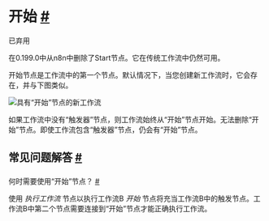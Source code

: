 


 开始
 [#](#开始 "永久链接")
=====================================




 已弃用
 



 在0.199.0中从n8n中删除了Start节点。它在传统工作流中仍然可用。
 




 开始节点是工作流中的第一个节点。默认情况下，当您创建新工作流时，它会存在，并与下图类似。
 



![具有“开始”节点的新工作流](https://d33wubrfki0l68.cloudfront.net/a5099febadd45fbf4fb7303da2726e8d95f2461a/99bef/_images/integrations/builtin/core-nodes/start/workflow.png)




 如果工作流中没有“触发器”节点，则工作流始终从“开始”节点开始。无法删除“开始”节点。即使工作流包含“触发器”节点，仍会有“开始”节点。
 



 常见问题解答
 [#](#faqs "永久链接")
-----------------------------------


### 
 何时需要使用“开始”节点？
 [#](#何时需要使用起始节点 "永久链接")



 使用
 *执行工作流*
 节点以执行工作流B
 *开始*
 节点将充当工作流B中的触发节点。工作流B中第二个节点需要连接到“开始”节点才能正确执行工作流。
 




